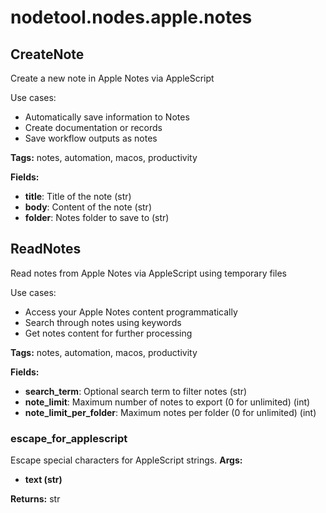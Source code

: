 # nodetool.nodes.apple.notes

## CreateNote

Create a new note in Apple Notes via AppleScript

Use cases:
- Automatically save information to Notes
- Create documentation or records
- Save workflow outputs as notes

**Tags:** notes, automation, macos, productivity

**Fields:**
- **title**: Title of the note (str)
- **body**: Content of the note (str)
- **folder**: Notes folder to save to (str)


## ReadNotes

Read notes from Apple Notes via AppleScript using temporary files

Use cases:
- Access your Apple Notes content programmatically
- Search through notes using keywords
- Get notes content for further processing

**Tags:** notes, automation, macos, productivity

**Fields:**
- **search_term**: Optional search term to filter notes (str)
- **note_limit**: Maximum number of notes to export (0 for unlimited) (int)
- **note_limit_per_folder**: Maximum notes per folder (0 for unlimited) (int)


### escape_for_applescript

Escape special characters for AppleScript strings.
**Args:**
- **text (str)**

**Returns:** str

